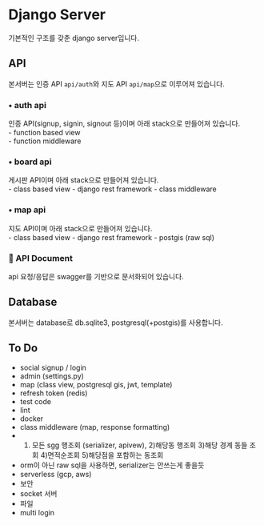 # Django Server
기본적인 구조를 갖춘 django server입니다.

## API
본서버는 인증 API `api/auth`와 지도 API `api/map`으로 이루어져 있습니다.

### • auth api
인증 API(signup, signin, signout 등)이며 아래 stack으로 만들어져 있습니다.  
\- function based view  
\- function middleware  

### • board api
게시판 API이며 아래 stack으로 만들어져 있습니다.  
\- class based view
\- django rest framework
\- class middleware  

### • map api
지도 API이며 아래 stack으로 만들어져 있습니다.  
\- class based view
\- django rest framework
\- postgis (raw sql)

### 📔 API Document
api 요청/응답은 swagger를 기반으로 문서화되어 있습니다.

## Database
본서버는 database로 db.sqlite3, postgresql(+postgis)를 사용합니다.

## To Do
- social signup / login
- admin (settings.py)
- map (class view, postgresql gis, jwt, template)
- refresh token (redis)
- test code
- lint
- docker
- class middleware (map, response formatting)
- 1) 모든 sgg 행조회 (serializer, apivew), 2)해당동 행조회 3)해당 경계 동들 조회 4)면적순조회 5)해당점을 포함하는 동조회
- orm이 아닌 raw sql을 사용하면, serializer는 안쓰는게 좋을듯
- serverless (gcp, aws)
- 보안
- socket 서버
- 파일
- multi login